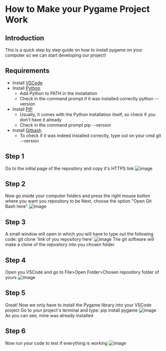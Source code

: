# How to Make your Pygame Project Work
## Introduction
This is a quick step by step guide on how to install pygame on your computer so we can start developing our project!
## Requirements
* Install [VSCode](https://code.visualstudio.com/download) 
* Install [Python]( https://www.python.org/downloads/)
  * Add Python to PATH in the installation
  * Check in the command prompt if it was installed correctly python --version
* Install [PIP](https://bootstrap.pypa.io/get-pip.py)
  * Usually, it comes with the Python installation itself, so check if you don't have it already
  * Check in the command prompt pip --version
* Install [Gitbash](https://gitforwindows.org/)
  * To check if it was indeed installed correctly, type out on your cmd git --version 
## Step 1
Go to the initial page of the repository and copy it's HTTPS link
![image](https://github.com/LeticiaAires/2324_Projet2A_JeuVideo/assets/72623771/8b1514c1-4865-40e5-b21f-e3048dce608d)
## Step 2
Now go inside your computer folders and press the right mouse button where you want you repository to be
Next, choose the option "Open Git Bash here" 
![image](https://github.com/LeticiaAires/2324_Projet2A_JeuVideo/assets/72623771/051c4ce7-86e8-41d2-918a-55894a9993f5)
## Step 3
A small window will open in which you will have to type out the following code: git clone 'link of you repository here'
![image](https://github.com/LeticiaAires/2324_Projet2A_JeuVideo/assets/72623771/d66c6e9b-9f59-4df3-a46d-6f3ecb3fe96c)
The git software will make a clone of the repository into you chosen folder
## Step 4
Open you VSCode and go to File>Open Folder>Chosen repository folder of yours
![image](https://github.com/LeticiaAires/2324_Projet2A_JeuVideo/assets/72623771/bda5ee2e-2aba-45f2-ad04-74e159e75844)
## Step 5
Great! Now we only have to install the Pygame library into your VSCode project
Go to your project's terminal and type: pip install pygame
![image](https://github.com/LeticiaAires/2324_Projet2A_JeuVideo/assets/72623771/2feea5a6-d06f-48ed-a5f9-04b41e7e875b)
As you can see, mine was already installed
## Step 6
Now run your code to test if everything is working
![image](https://github.com/LeticiaAires/2324_Projet2A_JeuVideo/assets/72623771/8c8ca789-2846-4890-8664-5ad16c0872a9)


